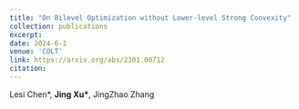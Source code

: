 ```yaml
---
title: "On Bilevel Optimization without Lower-level Strong Convexity"
collection: publications 
excerpt: 
date: 2024-6-1
venue: 'COLT'
link: https://arxiv.org/abs/2301.00712
citation: 
---
```

Lesi Chen\*, **Jing Xu\***, JingZhao Zhang
